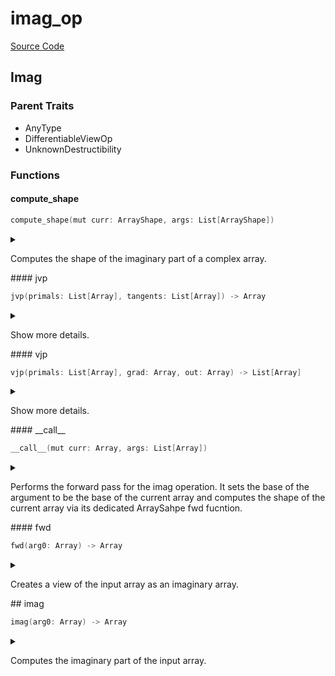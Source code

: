 



# imag_op
  
[Source Code](https://github.com/endia-ai/Endia/tree/main/endia/functional/view_ops/imag_op.mojo)  
  

## Imag
  
  
  

### Parent Traits
  

- AnyType
- DifferentiableViewOp
- UnknownDestructibility
  

### Functions

#### compute_shape


```swift
compute_shape(mut curr: ArrayShape, args: List[ArrayShape])
```  
<details markdown="1" style="border: none; bg-color: none; box-shadow: none;">  
<summary style="border: none; bg-color: none; box-shadow: none;">  
  
Computes the shape of the imaginary part of a complex array.  
</summary>  
  
#### Args:  

* curr `ArrayShape`: The ArrayShape to store the result of the computation.
* args `List[ArrayShape]`: The ArrayShape to compute the imaginary part of.
  
  
</details>
#### jvp


```swift
jvp(primals: List[Array], tangents: List[Array]) -> Array
```  
<details markdown="1" style="border: none; bg-color: none; box-shadow: none;">  
<summary style="border: none; bg-color: none; box-shadow: none;">  
  
Show more details.  
</summary>  
  
#### Args:  

* primals `List[Array]`
* tangents `List[Array]`
  
#### Returns:  
  
Type: `Array`  
  
  
</details>
#### vjp


```swift
vjp(primals: List[Array], grad: Array, out: Array) -> List[Array]
```  
<details markdown="1" style="border: none; bg-color: none; box-shadow: none;">  
<summary style="border: none; bg-color: none; box-shadow: none;">  
  
Show more details.  
</summary>  
  
#### Args:  

* primals `List[Array]`
* grad `Array`
* out `Array`
  
#### Returns:  
  
Type: `List[Array]`  
  
  
</details>
#### __call__


```swift
__call__(mut curr: Array, args: List[Array])
```  
<details markdown="1" style="border: none; bg-color: none; box-shadow: none;">  
<summary style="border: none; bg-color: none; box-shadow: none;">  
  
Performs the forward pass for the imag operation. It sets the base of the argument to be the base of the current array and computes the shape of the current array via its dedicated ArraySahpe fwd fucntion.  
</summary>  
  
#### Args:  

* curr `Array`: The current array to store the result (modified in-place).
* args `List[Array]`: The array on which the imag view is created.
  
  


#### Note:
The information of the shape computation is stored in the ArrayShape object of the curr array.  
</details>
#### fwd


```swift
fwd(arg0: Array) -> Array
```  
<details markdown="1" style="border: none; bg-color: none; box-shadow: none;">  
<summary style="border: none; bg-color: none; box-shadow: none;">  
  
Creates a view of the input array as an imaginary array.  
</summary>  
  
#### Args:  

* arg0 `Array`: The input array.
  
#### Returns:  
  
A view of the input array as an imaginary array.  
Type: `Array`  
  
  


#### Note:
This function is non-differentiable.  
</details>
## imag


```swift
imag(arg0: Array) -> Array
```  
<details markdown="1" style="border: none; bg-color: none; box-shadow: none;">  
<summary style="border: none; bg-color: none; box-shadow: none;">  
  
Computes the imaginary part of the input array.  
</summary>  
  
#### Args:  

* arg0 `Array`: The input array.
  
#### Returns:  
  
An array containing the imaginary part of the input array.  
Type: `Array`  
  
  


#### Examples:
```python
a = Array([[1, 2], [3, 4]])
result = imag(a)
print(result)
```

#### Note:
This function supports:
- Complex input arrays.
- Non-differentiable operation.  
</details>